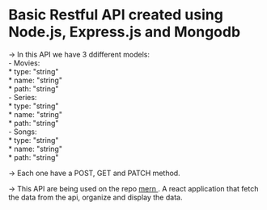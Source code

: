 # Basic Restful API created using Node.js, Express.js and Mongodb

-> In this API we have 3 ddifferent models:
  <br/>
    - Movies:
    <br/>
       * type: "string"
    <br/>
       * name: "string"
    <br/>
       * path: "string"
    <br/>
    - Series:
    <br/>
       * type: "string"
    <br/>
       * name: "string"
    <br/>
       * path: "string"
    <br/>
    - Songs:
    <br/>
       * type: "string"
    <br/>
       * name: "string"
    <br/>
       * path: "string"
    <br/>
  
-> Each one have a POST, GET and PATCH method.

-> This API are being used on the repo <a href="https://github.com/lucasdcoutinh0/mern"> mern </a>. A react application that fetch the data from the api, organize and display the data.

